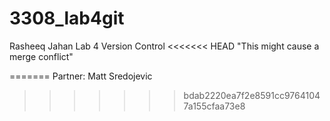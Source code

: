 # 3308_lab4git
Rasheeq Jahan
Lab 4 Version Control
<<<<<<< HEAD
"This might cause a merge conflict"

=======
Partner: Matt Sredojevic
>>>>>>> bdab2220ea7f2e8591cc97641047a155cfaa73e8
